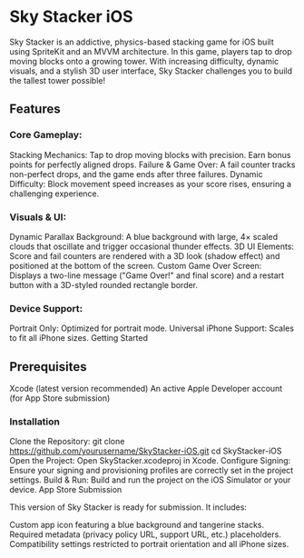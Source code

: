 # Sky Stacker iOS

Sky Stacker is an addictive, physics-based stacking game for iOS built using SpriteKit and an MVVM architecture. In this game, players tap to drop moving blocks onto a growing tower. With increasing difficulty, dynamic visuals, and a stylish 3D user interface, Sky Stacker challenges you to build the tallest tower possible!

## Features

### Core Gameplay:
Stacking Mechanics: Tap to drop moving blocks with precision. Earn bonus points for perfectly aligned drops.
Failure & Game Over: A fail counter tracks non-perfect drops, and the game ends after three failures.
Dynamic Difficulty: Block movement speed increases as your score rises, ensuring a challenging experience.

### Visuals & UI:
Dynamic Parallax Background: A blue background with large, 4× scaled clouds that oscillate and trigger occasional thunder effects.
3D UI Elements: Score and fail counters are rendered with a 3D look (shadow effect) and positioned at the bottom of the screen.
Custom Game Over Screen: Displays a two-line message ("Game Over!" and final score) and a restart button with a 3D-styled rounded rectangle border.

### Device Support:
Portrait Only: Optimized for portrait mode.
Universal iPhone Support: Scales to fit all iPhone sizes.
Getting Started

## Prerequisites
Xcode (latest version recommended)
An active Apple Developer account (for App Store submission)

### Installation
Clone the Repository:
git clone https://github.com/yourusername/SkyStacker-iOS.git
cd SkyStacker-iOS
Open the Project:
Open SkyStacker.xcodeproj in Xcode.
Configure Signing:
Ensure your signing and provisioning profiles are correctly set in the project settings.
Build & Run:
Build and run the project on the iOS Simulator or your device.
App Store Submission

This version of Sky Stacker is ready for submission. It includes:

Custom app icon featuring a blue background and tangerine stacks.
Required metadata (privacy policy URL, support URL, etc.) placeholders.
Compatibility settings restricted to portrait orientation and all iPhone sizes.
